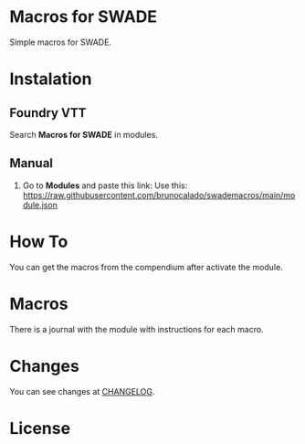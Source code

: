 # Macros for SWADE
Simple macros for SWADE.

# Instalation

## Foundry VTT
Search **Macros for SWADE** in modules.

## Manual
1. Go to **Modules** and paste this link: 
Use this: https://raw.githubusercontent.com/brunocalado/swademacros/main/module.json

# How To
You can get the macros from the compendium after activate the module.

# Macros

There is a journal with the module with instructions for each macro.

# Changes
You can see changes at [CHANGELOG](CHANGELOG.md).

# License
